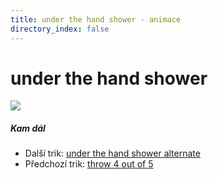 ```yaml
---
title: under the hand shower - animace
directory_index: false
---
```


# under the hand shower

![](/animace/img/under-the-hand-shower.gif)

##### Kam dál

- Další trik: [under the hand shower alternate](under-the-hand-shower-alternate.html "Další trik under the hand shower alternate")
- Předchozí trik: [throw 4 out of 5](throw-4-out-of-5.html "Předchozí trik throw 4 out of 5")

